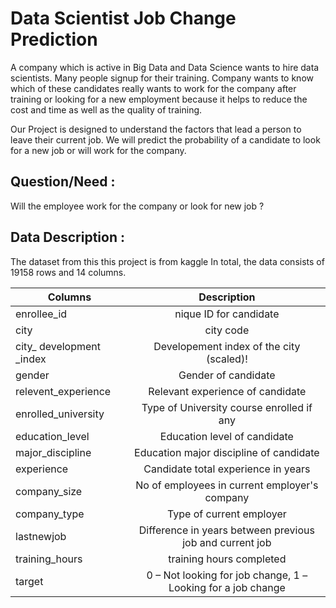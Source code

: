 # Data Scientist Job Change Prediction

A company which is active in Big Data and Data Science wants to hire data scientists. Many people signup for their training. Company wants to know which of these candidates really wants to work for the company after training or looking for a new employment 
because it helps to reduce the cost and time as well as the quality of training.

Our Project is designed to understand the factors that lead a person to leave their current job.
We will predict the probability of a candidate to look for a new job or will work for the company.

## Question/Need :

Will the employee work for the company or look for new job ?

## Data Description :

The dataset from this this project is from kaggle 
In total, the data consists of 19158 rows and 14 columns.



| Columns        | Description  | 
| ------------- |:-------------:| 
| enrollee_id   | nique ID for candidate|
| city      | city code      |  
| city_ development _index |     Developement index of the city (scaled)!|
|gender| Gender of candidate|
|relevent_experience|Relevant experience of candidate|
|enrolled_university|Type of University course enrolled if any|
|education_level| Education level of candidate|
|major_discipline| Education major discipline of candidate|
|experience| Candidate total experience in years|
|company_size|No of employees in current employer's company|
|company_type|Type of current employer|
|lastnewjob|Difference in years between previous job and current job|
|training_hours|training hours completed|
|target|0 – Not looking for job change, 1 – Looking for a job change|


